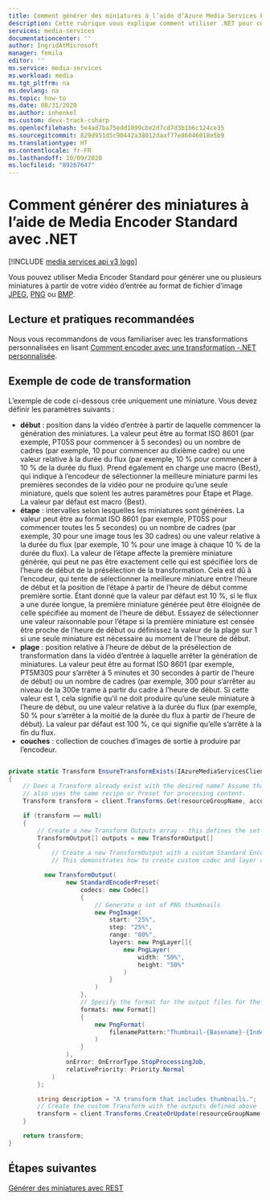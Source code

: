 ```yaml
---
title: Comment générer des miniatures à l’aide d’Azure Media Services Encoder Standard avec .NET
description: Cette rubrique vous explique comment utiliser .NET pour coder un élément multimédia tout en générant des miniatures à l’aide de Media Encoder Standard.
services: media-services
documentationcenter: ''
author: IngridAtMicrosoft
manager: femila
editor: ''
ms.service: media-services
ms.workload: media
ms.tgt_pltfrm: na
ms.devlang: na
ms.topic: how-to
ms.date: 08/31/2020
ms.author: inhenkel
ms.custom: devx-track-csharp
ms.openlocfilehash: 5e4ad7ba75edd1899cbe2d7cd7d3b1b6c124ce35
ms.sourcegitcommit: 829d951d5c90442a38012daaf77e86046018e5b9
ms.translationtype: HT
ms.contentlocale: fr-FR
ms.lasthandoff: 10/09/2020
ms.locfileid: "89267647"
---
```

# <a name="how-to-generate-thumbnails-using-encoder-standard-with-net"></a>Comment générer des miniatures à l’aide de Media Encoder Standard avec .NET

[!INCLUDE [media services api v3 logo](./includes/v3-hr.md)]

Vous pouvez utiliser Media Encoder Standard pour générer une ou plusieurs miniatures à partir de votre vidéo d’entrée au format de fichier d’image [JPEG](https://en.wikipedia.org/wiki/JPEG), [PNG](https://en.wikipedia.org/wiki/Portable_Network_Graphics) ou [BMP](https://en.wikipedia.org/wiki/BMP_file_format).

## <a name="recommended-reading-and-practice"></a>Lecture et pratiques recommandées

Nous vous recommandons de vous familiariser avec les transformations personnalisées en lisant [Comment encoder avec une transformation -.NET personnalisée](customize-encoder-presets-how-to.md).

## <a name="transform-code-example"></a>Exemple de code de transformation

L’exemple de code ci-dessous crée uniquement une miniature.  Vous devez définir les paramètres suivants :

- **début** : position dans la vidéo d’entrée à partir de laquelle commencer la génération des miniatures. La valeur peut être au format ISO 8601 (par exemple, PT05S pour commencer à 5 secondes) ou un nombre de cadres (par exemple, 10 pour commencer au dixième cadre) ou une valeur relative à la durée du flux (par exemple, 10 % pour commencer à 10 % de la durée du flux). Prend également en charge une macro {Best}, qui indique à l’encodeur de sélectionner la meilleure miniature parmi les premières secondes de la vidéo pour ne produire qu’une seule miniature, quels que soient les autres paramètres pour Étape et Plage. La valeur par défaut est macro {Best}.
- **étape** : intervalles selon lesquelles les miniatures sont générées. La valeur peut être au format ISO 8601 (par exemple, PT05S pour commencer toutes les 5 secondes) ou un nombre de cadres (par exemple, 30 pour une image tous les 30 cadres) ou une valeur relative à la durée du flux (par exemple, 10 % pour une image à chaque 10 % de la durée du flux). La valeur de l’étape affecte la première miniature générée, qui peut ne pas être exactement celle qui est spécifiée lors de l’heure de début de la présélection de la transformation. Cela est dû à l’encodeur, qui tente de sélectionner la meilleure miniature entre l’heure de début et la position de l’étape à partir de l’heure de début comme première sortie. Étant donné que la valeur par défaut est 10 %, si le flux a une durée longue, la première miniature générée peut être éloignée de celle spécifiée au moment de l’heure de début. Essayez de sélectionner une valeur raisonnable pour l’étape si la première miniature est censée être proche de l’heure de début ou définissez la valeur de la plage sur 1 si une seule miniature est nécessaire au moment de l’heure de début.
- **plage** : position relative à l’heure de début de la présélection de transformation dans la vidéo d’entrée à laquelle arrêter la génération de miniatures. La valeur peut être au format ISO 8601 (par exemple, PT5M30S pour s’arrêter à 5 minutes et 30 secondes à partir de l’heure de début) ou un nombre de cadres (par exemple, 300 pour s’arrêter au niveau de la 300e trame à partir du cadre à l’heure de début. Si cette valeur est 1, cela signifie qu’il ne doit produire qu’une seule miniature à l’heure de début, ou une valeur relative à la durée du flux (par exemple, 50 % pour s’arrêter à la moitié de la durée du flux à partir de l’heure de début). La valeur par défaut est 100 %, ce qui signifie qu’elle s’arrête à la fin du flux.
- **couches** : collection de couches d’images de sortie à produire par l’encodeur.

```csharp

private static Transform EnsureTransformExists(IAzureMediaServicesClient client, string resourceGroupName, string accountName, string transformName)
{
    // Does a Transform already exist with the desired name? Assume that an existing Transform with the desired name
    // also uses the same recipe or Preset for processing content.
    Transform transform = client.Transforms.Get(resourceGroupName, accountName, transformName);

    if (transform == null)
    {
        // Create a new Transform Outputs array - this defines the set of outputs for the Transform
        TransformOutput[] outputs = new TransformOutput[]
        {
            // Create a new TransformOutput with a custom Standard Encoder Preset
            // This demonstrates how to create custom codec and layer output settings

          new TransformOutput(
                new StandardEncoderPreset(
                    codecs: new Codec[]
                    {
                        // Generate a set of PNG thumbnails
                        new PngImage(
                            start: "25%",
                            step: "25%",
                            range: "80%",
                            layers: new PngLayer[]{
                                new PngLayer(
                                    width: "50%",
                                    height: "50%"
                                )
                            }
                        )
                    },
                    // Specify the format for the output files for the thumbnails
                    formats: new Format[]
                    {
                        new PngFormat(
                            filenamePattern:"Thumbnail-{Basename}-{Index}{Extension}"
                        )
                    }
                ),
                onError: OnErrorType.StopProcessingJob,
                relativePriority: Priority.Normal
            )
        };

        string description = "A transform that includes thumbnails.";
        // Create the custom Transform with the outputs defined above
        transform = client.Transforms.CreateOrUpdate(resourceGroupName, accountName, transformName, outputs, description);
    }

    return transform;
}
```

## <a name="next-steps"></a>Étapes suivantes
[Générer des miniatures avec REST](media-services-generate-thumbnails-rest.md)
